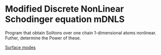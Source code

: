 # Modified Discrete NonLinear Schodinger equation mDNLS

Program that obtain Solitons  over one chain 1-dimensional atoms nonlinear. Futher, determine  the Power of these.

[Surface modes]()


